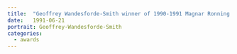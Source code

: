 ```yaml
---
title:  "Geoffrey Wandesforde-Smith winner of 1990-1991 Magnar Ronning Award for teaching Excellence for the College of Letters and Science."
date:   1991-06-21
portrait: Geoffrey-Wandesforde-Smith
categories:
  - awards
---
```

